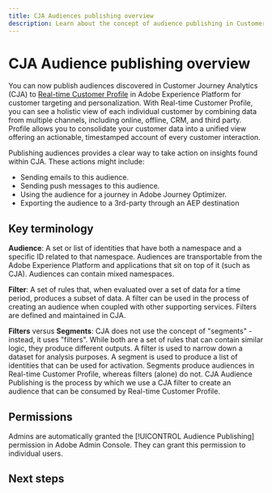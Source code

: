 ```yaml
---
title: CJA Audiences publishing overview
description: Learn about the concept of audience publishing in Customer Journey Analytics
---
```


# CJA Audience publishing overview

You can now publish audiences discovered in Customer Journey Analytics (CJA) to [Real-time Customer Profile](https://experienceleague.adobe.com/docs/experience-platform/profile/home.html?lang=en) in Adobe Experience Platform for customer targeting and personalization. With Real-time Customer Profile, you can see a holistic view of each individual customer by combining data from multiple channels, including online, offline, CRM, and third party. Profile allows you to consolidate your customer data into a unified view offering an actionable, timestamped account of every customer interaction.

Publishing audiences provides a clear way to take action on insights found within CJA. These actions might include:

* Sending emails to this audience.
* Sending push messages to this audience.
* Using the audience for a journey in Adobe Journey Optimizer.
* Exporting the audience to a 3rd-party through an AEP destination




## Key terminology

**Audience**: A set or list of identities that have both a namespace and a specific ID related to that namespace. Audiences are transportable from the Adobe Experience Platform and applications that sit on top of it (such as CJA). Audiences can contain mixed namespaces.

**Filter**: A set of rules that, when evaluated over a set of data for a time period, produces a subset of data. A filter can be used in the process of creating an audience when coupled with other supporting services. Filters are defined and maintained in CJA.

**Filters** versus **Segments**: CJA does not use the concept of "segments" - instead, it uses "filters". While both are a set of rules that can contain similar logic, they produce different outputs. A filter is used to narrow down a dataset for analysis purposes. A segment is used to produce a list of identities that can be used for activation. Segments produce audiences in Real-time Customer Profile, whereas filters (alone) do not. CJA Audience Publishing is the process by which we use a CJA filter to create an audience that can be consumed by Real-time Customer Profile.

## Permissions

Admins are automatically granted the [!UICONTROL Audience Publishing] permission in Adobe Admin  Console. They can grant this permission to individual users.

## Next steps



